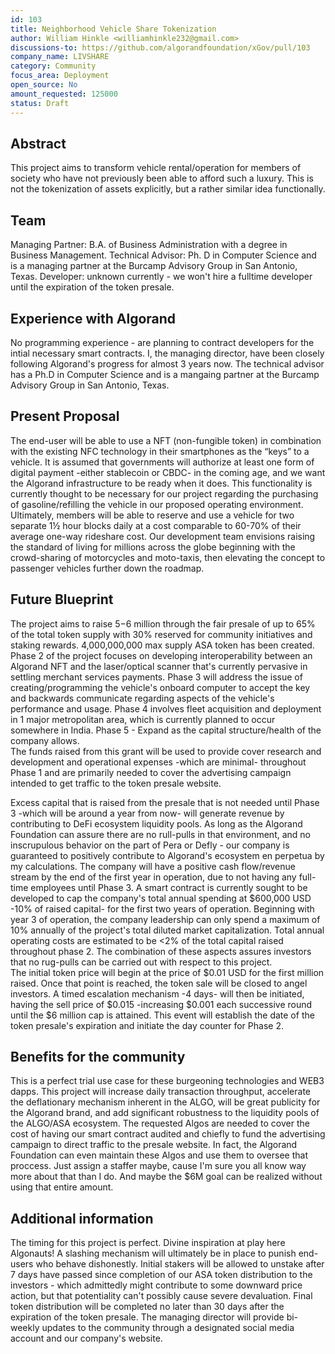 ```yaml
---
id: 103
title: Neighborhood Vehicle Share Tokenization
author: William Hinkle <williamhinkle232@gmail.com>
discussions-to: https://github.com/algorandfoundation/xGov/pull/103
company_name: LIVSHARE
category: Community
focus_area: Deployment
open_source: No
amount_requested: 125000
status: Draft
---
```


## Abstract
This project aims to transform vehicle rental/operation for members of society who have not previously been able to afford such a luxury. This is not the tokenization of assets explicitly, but a rather similar idea functionally. 

## Team
Managing Partner: B.A. of Business Administration with a degree in Business Management.  Technical Advisor: Ph. D in Computer Science and is a managing partner at the Burcamp Advisory Group in San Antonio, Texas.  Developer: unknown currently - we won't hire a fulltime developer until the expiration of the token presale.  

## Experience with Algorand
No programming experience - are planning to contract developers for the intial necessary smart contracts.  I, the managing director, have been closely following Algorand's progress for almost 3 years now.  The technical advisor has a Ph.D in Computer Science and is a mangaing partner at the Burcamp Advisory Group in San Antonio, Texas.

## Present Proposal
The end-user will be able to use a NFT (non-fungible token) in combination with the existing NFC technology in their smartphones as the “keys” to a vehicle.  It is assumed that governments will authorize at least one form of digital payment -either stablecoin or CBDC- in the coming age, and we want the Algorand infrastructure to be ready when it does.  This functionality is currently thought to be necessary for our project regarding the purchasing of gasoline/refilling the vehicle in our proposed operating environment.
Ultimately, members will be able to reserve and use a vehicle for two separate 1½ hour blocks daily at a cost comparable to 60-70% of their average one-way rideshare cost. 
Our development team envisions raising the standard of living for millions across the globe beginning with the crowd-sharing of motorcycles and moto-taxis, then elevating the concept to passenger vehicles further down the roadmap. 

## Future Blueprint
The project aims to raise $5-$6 million through the fair presale of up to 65% of the total token supply with 30% reserved for community initiatives and staking rewards.  4,000,000,000 max supply ASA token has been created.  Phase 2 of the project focuses on developing interoperability between an Algorand NFT and the laser/optical scanner that's currently pervasive in settling merchant services payments.  Phase 3 will address the issue of creating/programming the vehicle's onboard computer to accept the key and backwards communicate regarding aspects of the vehicle's performance and usage.  Phase 4 involves fleet acquisition and deployment in 1 major metropolitan area, which is currently planned to occur somewhere in India.  Phase 5 - Expand as the capital structure/health of the company allows.   
The funds raised from this grant will be used to provide cover research and development and operational expenses -which are minimal- throughout Phase 1 and are primarily needed to cover the advertising campaign intended to get traffic to the token presale website. 

Excess capital that is raised from the presale that is not needed until Phase 3 -which will be around a year from now- will generate revenue by contributing to DeFi ecosystem liquidity pools.  As long as the Algorand Foundation can assure there are no rull-pulls in that environment, and no inscrupulous behavior on the part of Pera or Defly - our company is guaranteed to positively contribute to Algorand's ecosystem en perpetua by my calculations.  The company will have a positive cash flow/revenue stream by the end of the first year in operation, due to not having any full-time employees until Phase 3.  A smart contract is currently sought to be developed to cap the company's total annual spending at $600,000 USD -10% of raised capital- for the first two years of operation.
Beginning with year 3 of operation, the company leadership can only spend a maximum of 10% annually of the project's total diluted market capitalization.  Total annual operating costs are estimated to be <2% of the total capital raised throughout phase 2.
The combination of these aspects assures investors that no rug-pulls can be carried out with respect to this project.    
The initial token price will begin at the price of $0.01 USD for the first million raised.  Once that point is reached, the token sale will be closed to angel investors.  A timed escalation mechanism -4 days- will then be initiated, having the sell price of $0.015 -increasing $0.001 each successive round until the $6 million cap is attained.  This event will establish the date of the token presale's expiration and initiate the day counter for Phase 2. 


## Benefits for the community
This is a perfect trial use case for these burgeoning technologies and WEB3 dapps.  This project will increase daily transaction throughput, accelerate the deflationary mechanism inherent in the ALGO, will be great publicity for the Algorand brand, and add significant robustness to the liquidity pools of the ALGO/ASA ecosystem.  The requested Algos are needed to cover the cost of having our smart contract audited and chiefly to fund the advertising campaign to direct traffic to the presale website.  In fact, the Algorand Foundation can even maintain these Algos and use them to oversee that proccess.  Just assign a staffer maybe, cause I'm sure you all know way more about that than I do.  And maybe the $6M goal can be realized without using that entire amount.

## Additional information
The timing for this project is perfect.  Divine inspiration at play here Algonauts!  A slashing mechanism will ultimately be in place to punish end-users who behave dishonestly.  Initial stakers will be allowed to unstake after 7 days have passed since completion of our ASA token distribution to the investors - which admittedly might contribute to some downward price action, but that potentiality can't possibly cause severe devaluation.  Final token distribution will be completed no later than 30 days after the expiration of the token presale.  The managing director will provide bi-weekly updates to the community through a designated social media account and our company's website.  
